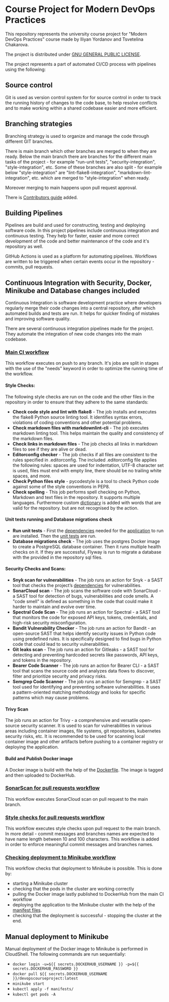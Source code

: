# Course Project for Modern DevOps Practices
This repository represents the university course project for "Modern DevOps Practices" course made by Iliyan Yordanov and Tsvetelina Chakarova.

The project is distributed under [GNU GENERAL PUBLIC LICENSE](https://github.com/Iliyan31/DevOps-Course-Project/blob/documentation/LICENSE).

The project represents a part of automated CI/CD process with pipelines using the following:


## Source control
Git is used as version control system for for source control in order to track the running history of changes to the code base, to help resolve conflicts and to make working within a shared codebase easier and more efficient.


## Branching strategies
Branching strategy is used to organize and manage the code through different GIT branches.

There is main branch which other branches are merged to when they are ready. Below the main branch there are branches for the different main tasks of the project - for example "run-unit tests", "security-integration", "style-integration", etc. Some of these  branches are also split - for example below "style-integration" are "lint-flake8-integration", "markdown-lint-integration", etc. which are merged to "style-integration" when ready.

Moreover merging to main happens upon pull request approval.

There is [Contributors guide](https://github.com/Iliyan31/DevOps-Course-Project/blob/main/CONTRIBUTING.md) added.


## Building Pipelines
Pipelines are build and used for constructing, testing and deploying software code. In this project pipelines include continuous integration and continuous testing. They help for faster, easier and more correct development of the code and better maintenance of the code and it's repository as well.

GitHub Actions is used as a platform for automating pipelines. Workflows are written to be triggered when certain events occur in the repository - commits, pull requests.


## Continuous Integration with Security, Docker, Minikube and Database changes included
Continuous Integration is software development practice where developers regularly merge their code changes into a central repository, after which automated builds and tests are run.
It helps for quicker finding of mistakes and improving software quality.

There are several continuous integration pipelines made for the project. They automate the integration of new code changes into the main codebase.

### **[Main CI workflow](https://github.com/Iliyan31/DevOps-Course-Project/blob/main/.github/workflows/main.yml)**
This workflow executes on push to any branch. It's jobs are split in stages with the use of the "needs" keyword in order to optimize the running time of the workflow.

#### Style Checks:
The following style checks are run on the code and the other files in the repository in order to ensure that they adhere to the same standards:
- **Check code style and lint with flake8** - The job  installs and executes the flake8 Python source linting tool. It identifies syntax errors, violations of coding conventions and other potential problems.
- **Check markdown files with markdownlint-cli** - The job executes markdown linting tool. This helps maintain the quality and consistency of the markdown files.
- **Check links in markdown files** - The job checks all links in markdown files to see if they are alive or dead.
- **Editorconfig checker** - The job checks if all files are consistent to the rules specified in .editorconfig. The included .editorconfig file applies the following rules: spaces are used for indentation, UTF-8 character set is used, files must end with empty line, there should be no trailing white spaces, and more.
- **Check Python files style** - pycodestyle is a tool to check Python code against some of the style conventions in PEP8.
- **Check spelling** - This job performs spell checking on Python, Markdown and text files in the repository. It supports multiple languages. Furthermore custom [dictionary](https://github.com/Iliyan31/DevOps-Course-Project/blob/main/.spellcheck.yml) is added with words that are valid for the repository. but are not recognised by the action.

#### Unit tests running and Database migrations check
- **Run unit tests** - First the [dependencies](https://github.com/Iliyan31/DevOps-Course-Project/blob/main/src/requirements.txt) needed for the [application](https://github.com/Iliyan31/DevOps-Course-Project/blob/main/src/app.py) to run are installed. Then the [unit tests](https://github.com/Iliyan31/DevOps-Course-Project/blob/main/src/app_test.py) are run.
- **Database migrations check** - The job uses the postgres Docker image to create a PostgreSQL database container. Then it runs multiple health checks on it. If they are successful, Flyway is run to migrate a database with the provided in the repository sql files.

#### Security Checks and Scans:
- **Snyk scan for vulnerabilities** - The job runs an action for Snyk - a SAST tool that checks the project’s [dependencies](https://github.com/Iliyan31/DevOps-Course-Project/blob/main/src/requirements.txt) for vulnerabilities.
- **SonarCloud scan** - The job scans the software code with SonarCloud - a SAST tool for detection of bugs, vulnerabilities and code smells. A "code smell" is defined as something in the code that could make it harder to maintain and evolve over time.
- **Spectral Code Scan** - The job runs an action for Spectral - a SAST tool that monitors the code for exposed API keys, tokens, credentials, and high-risk security misconfiguration.
- **Bandit Vulnerability Checker** - The job runs an action for Bandit - an open-source SAST that helps identify security issues in Python code using predefined rules. It is specifically designed to find bugs in Python code that could lead to security vulnerabilities.
- **Git leaks scan** -  The job runs an action for Gitleaks - a SAST tool for detecting and preventing hardcoded secrets like passwords, API keys, and tokens in the repository.
- **Bearer Code Scanner** - The job runs an action for Bearer CLI - a SAST tool that scans the source code and analyzes data flows to discover, filter and prioritize security and privacy risks.
- **Semgrep Code Scanner** - The job runs an action for Semgrep - a SAST tool used for identifying and preventing software vulnerabilities. It uses a pattern-oriented matching methodology and looks for specific patterns which may cause problems.

#### Trivy Scan
The job runs an action for Trivy - a comprehensive and versatile open-source security scanner. It is used to scan for vulnerabilities in various areas including container images, file systems, git repositories, kubernetes security risks, etc.
It is recommended to be used for scanning local container image and other artifacts before pushing to a container registry or deploying the application.

#### Build and Publish Docker image
A Docker image is build with the help of the [Dockerfile](https://github.com/Iliyan31/DevOps-Course-Project/blob/main/src/Dockerfile). The image is tagged and then uploaded to DockerHub.

### **[SonarScan for pull requests workflow](https://github.com/Iliyan31/DevOps-Course-Project/blob/main/.github/workflows/merge-request.yml)**
This workflow executes SonarCloud scan on pull request to the main branch.

### **[Style checks for pull requests workflow](https://github.com/Iliyan31/DevOps-Course-Project/blob/main/.github/workflows/pull-request-style-check.yml)**
This workflow executes style checks upon pull request to the main branch. In more detail - commit messages and branches names are expected to have name length between 10 and 100 characters. This workflow is added in order to enforce meaningful commit messages and branches names.

### **[Checking deployment to Minikube workflow](https://github.com/Iliyan31/DevOps-Course-Project/blob/main/.github/workflows/deployment-to-minikube.yml)**
This workflow checks that deployment to Minikube is possible. This is done by:
- starting a Minikube cluster
- checking that the pods in the cluster are working correctly
- pulling the Docker image lastly published to DockerHub from the main CI workflow
- deploying the application to the Minikube cluster with the help of the [manifest files](https://github.com/Iliyan31/DevOps-Course-Project/tree/main/manifests).
- checking that the deployment is successful - stopping the cluster at the end.


## Manual deployment to Minikube
Manual deployment of the Docker image to Minikube is performed in CloudShell.
The following commands are run sequentially:
* `docker login -u=${{ secrets.DOCKERHUB_USERNAME }} -p=${{ secrets.DOCKERHUB_PASSWORD }}`
* `docker pull ${{ secrets.DOCKERHUB_USERNAME }}/devopscourseproject:latest`
* `minikube start`
* `kubectl apply -f manifests/`
* `kubectl get pods -A`
